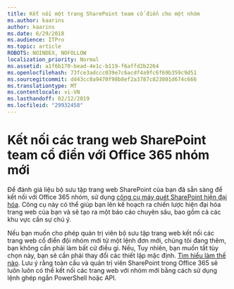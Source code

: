 ```yaml
---
title: Kết nối một trang SharePoint team cổ điển cho một nhóm
ms.author: kaarins
author: kaarins
ms.date: 6/29/2018
ms.audience: ITPro
ms.topic: article
ROBOTS: NOINDEX, NOFOLLOW
localization_priority: Normal
ms.assetid: a1f6b170-bead-4e1c-b119-f6affd2b2264
ms.openlocfilehash: 73fce3adccc039e7c6acdf4a9fc6f69b359c9d51
ms.sourcegitcommit: dd43cc0a9470f98b8ef2a3787c823801d674c666
ms.translationtype: MT
ms.contentlocale: vi-VN
ms.lasthandoff: 02/12/2019
ms.locfileid: "29932458"
---
```

# <a name="connect-classic-sharepoint-team-sites-to-new-office-365-groups"></a>Kết nối các trang web SharePoint team cổ điển với Office 365 nhóm mới

Để đánh giá liệu bộ sưu tập trang web SharePoint của bạn đã sẵn sàng để kết nối với Office 365 nhóm, sử dụng [công cụ máy quét SharePoint hiện đại hóa](https://go.microsoft.com/fwlink/?linkid=873066). Công cụ này có thể giúp bạn lên kế hoạch ra chiến lược hiện đại hóa trang web của bạn và sẽ tạo ra một báo cáo chuyên sâu, bao gồm cả các khu vực cần sự chú ý.
  
Nếu bạn muốn cho phép quản trị viên bộ sưu tập trang web kết nối các trang web cổ điển đội nhóm mới từ một lệnh đơn mới, chúng tôi đang thêm, bạn không cần phải làm bất cứ điều gì. Nếu, Tuy nhiên, bạn muốn tắt tùy chọn này, bạn sẽ cần phải thay đổi các thiết lập mặc định. [Tìm hiểu làm thế nào](https://go.microsoft.com/fwlink/?linkid=2004316). Lưu ý rằng toàn cầu và quản trị viên SharePoint trong Office 365 sẽ luôn luôn có thể kết nối các trang web với nhóm mới bằng cách sử dụng lệnh ghép ngắn PowerShell hoặc API.
  

